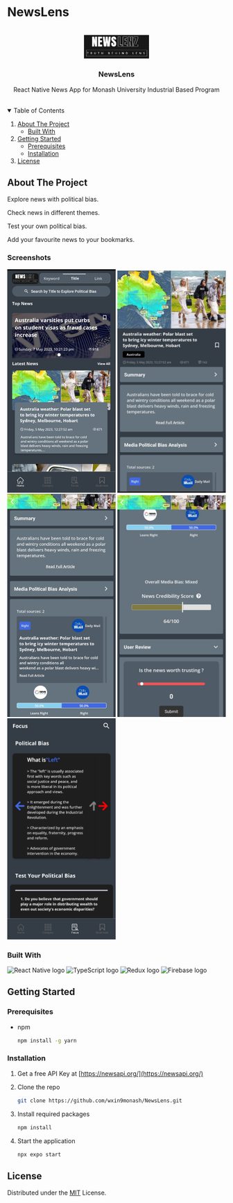 # NewsLens

<!-- PROJECT LOGO -->
<br />
<div align="center">
  <a href="https://github.com/github_username/repo_name">
    <img src="assets/images/logo.png" alt="Logo" width="150">
  </a>

<h3 align="center">NewsLens</h3>

  <p align="center">
    React Native News App for Monash University Industrial Based Program
    <br />
    <br />
  </p>
</div>

<!-- TABLE OF CONTENTS -->
<details open>
  <summary>Table of Contents</summary>
  <ol>
    <li>
      <a href="#about-the-project">About The Project</a>
      <ul>
        <li><a href="#built-with">Built With</a></li>
      </ul>
    </li>
    <li>
      <a href="#getting-started">Getting Started</a>
      <ul>
        <li><a href="#prerequisites">Prerequisites</a></li>
        <li><a href="#installation">Installation</a></li>
      </ul>
    </li>
    <li><a href="#license">License</a></li>
  </ol>
</details>

<!-- ABOUT THE PROJECT -->
## About The Project

<p>Explore news with political bias.</p>
<p>Check news in different themes.</p>
<p>Test your own political bias.</p>
<p>Add your favourite news to your bookmarks.</p>

### Screenshots
<p float="left">
  <img src="assets/images/screenshoots/home1.jpg" alt="Logo" width="250" >
  <img src="assets/images/screenshoots/home2.jpg" alt="Logo" width="250" >
  <img src="assets/images/screenshoots/home3.jpg" alt="Logo" width="250" >
  <img src="assets/images/screenshoots/home4.jpg" alt="Logo" width="250" >
  <img src="assets/images/screenshoots/home5.jpg" alt="Logo" width="250" >
</p>

### Built With
<p>
<img src="https://img.shields.io/badge/React Native-282C34?logo=react&logoColor=61DAFB" alt="React Native logo" title="React Native" height="25" />
<img src="https://img.shields.io/badge/TypeScript-282C34?logo=typescript&logoColor=3178C6" alt="TypeScript logo" title="TypeScript" height="25" />
<img src="https://img.shields.io/badge/Redux-282C34?logo=redux&logoColor=764ABC" alt="Redux logo" title="Redux" height="25" />
<img src="https://img.shields.io/badge/Firebase-282C34?logo=firebase&logoColor=FFCA28" alt="Firebase logo" title="Firebase" height="25" />
</p>


<!-- GETTING STARTED -->
## Getting Started

### Prerequisites

* npm

  ```sh
  npm install -g yarn
  ```

### Installation

1. Get a free API Key at [https://newsapi.org/](https://newsapi.org/)

2. Clone the repo

   ```sh
   git clone https://github.com/wxin9monash/NewsLens.git
   ```
3. Install required packages

   ```sh
   npm install
   ```
   
4. Start the application

   ```js
   npx expo start
   ```

<!-- LICENSE -->
## License

Distributed under the [MIT](https://choosealicense.com/licenses/mit/) License.

